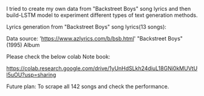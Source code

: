 I tried to create my own data from "Backstreet Boys" song lyrics and then build-LSTM model to experiment different types of text generation methods.

Lyrics generation from "Backstreet Boys" song lyrics(13 songs):

Data source: 'https://www.azlyrics.com/b/bsb.html' "Backstreet Boys" (1995) Album

Please check the below colab Note book:

https://colab.research.google.com/drive/1yUnHdSLkh24diuL18GNi0kMUVtUl5uOU?usp=sharing

Future plan: To scrape all 142 songs and check the performance.
